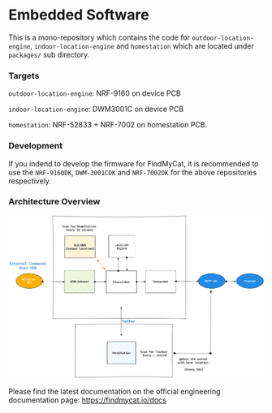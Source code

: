 # Embedded Software

This is a mono-repository which contains the code for `outdoor-location-engine`, `indoor-location-engine` and `homestation` which are located under `packages/` sub directory.

### Targets
`outdoor-location-engine`: NRF-9160 on device PCB

`indoor-location-engine`: DWM3001C on device PCB

`homestation`: NRF-52833 + NRF-7002 on homestation PCB.

### Development
If you indend to develop the firmware for FindMyCat, it is recommended to use the `NRF-9160DK`, `DWM-3001CDK` and `NRF-7002DK` for the above repositories respectively.

### Architecture Overview
![Embedded Architecture Overview](EmbeddedArchitectureLight.png)

Please find the latest documentation on the official engineering documentation page: https://findmycat.io/docs